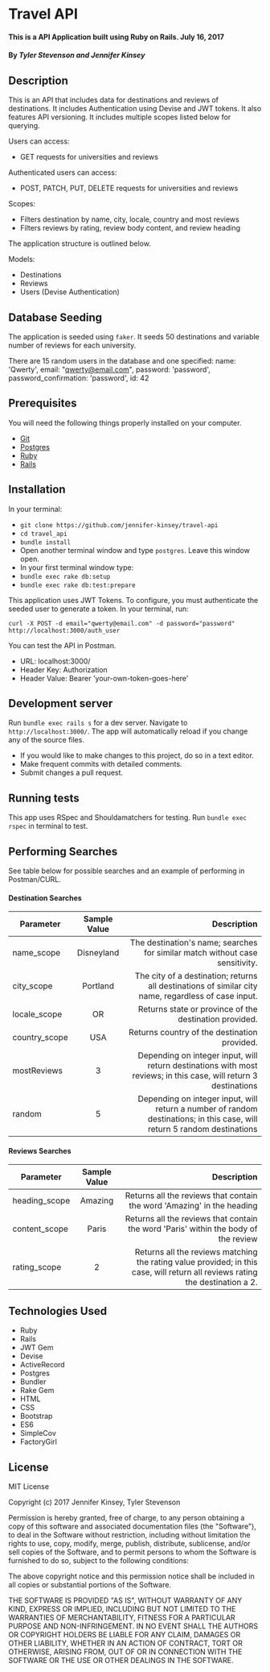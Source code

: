 # Travel API

#### This is a API Application built using Ruby on Rails.  July 16, 2017

#### By _**Tyler Stevenson and Jennifer Kinsey**_

## Description

This is an API that includes data for destinations and reviews of destinations.  It includes Authentication using Devise and JWT tokens.  It also features API versioning.  It includes multiple scopes listed below for querying.

Users can access:
- GET requests for universities and reviews

Authenticated users can access:
- POST, PATCH, PUT, DELETE requests for universities and reviews

Scopes:
- Filters destination by name, city, locale, country and most reviews
- Filters reviews by rating, review body content, and review heading

The application structure is outlined below.  

Models:
  - Destinations
  - Reviews
  - Users (Devise Authentication)

## Database Seeding

The application is seeded using `faker`.  It seeds 50 destinations and variable number of reviews for each university.

There are 15 random users in the database and one specified:
name: 'Qwerty',
email: "qwerty@email.com",
password: 'password',
password_confirmation: 'password',
id: 42

## Prerequisites

You will need the following things properly installed on your computer.

* [Git](https://git-scm.com/)
* [Postgres](https://www.postgresql.org/)
* [Ruby](https://www.ruby-lang.org/en/downloads/)
* [Rails](http://rubyonrails.org/)

## Installation

In your terminal:
* `git clone https://github.com/jennifer-kinsey/travel-api`
* `cd travel_api`
* `bundle install`
* Open another terminal window and type `postgres`.  Leave this window open.
* In your first terminal window type:
* `bundle exec rake db:setup`
* `bundle exec rake db:test:prepare`

This application uses JWT Tokens.  To configure, you must authenticate the seeded user to generate a token.  In your terminal, run:

`curl -X POST -d email="qwerty@email.com" -d password="password" http://localhost:3000/auth_user`

You can test the API in Postman.

* URL: localhost:3000/
* Header Key: Authorization
* Header Value: Bearer 'your-own-token-goes-here'

## Development server

Run `bundle exec rails s` for a dev server. Navigate to `http://localhost:3000/`. The app will automatically reload if you change any of the source files.

* If you would like to make changes to this project, do so in a text editor.
* Make frequent commits with detailed comments.
* Submit changes a pull request.

## Running tests

This app uses RSpec and Shouldamatchers for testing.
Run `bundle exec rspec` in terminal to test.


## Performing Searches

See table below for possible searches and an example of performing in Postman/CURL.

#### Destination Searches

| Parameter | Sample Value | Description |
|-----------|:------------:|------------:|
| name_scope |  Disneyland | The destination's name; searches for similar match without case sensitivity. |
| city_scope |    Portland   |  The city of a destination; returns all destinations of similar city name, regardless of case input.  |
| locale_scope | OR |    Returns state or province of the destination provided. |
| country_scope | USA |    Returns country of the destination provided. |
| mostReviews | 3 | Depending on integer input, will return destinations with most reviews; in this case, will return 3 destinations |
| random | 5 | Depending on integer input, will return a number of random destinations; in this case, will return 5 random destinations |

#### Reviews Searches

| Parameter | Sample Value | Description |
|-----------|:------------:|------------:|
| heading_scope | Amazing | Returns all the reviews that contain the word 'Amazing' in the heading |
| content_scope | Paris   | Returns all the reviews that contain the word 'Paris' within the body of the review |
| rating_scope | 2 | Returns all the reviews matching the rating value provided; in this case, will return all reviews rating the destination a 2. |


## Technologies Used

* Ruby
* Rails
* JWT Gem
* Devise
* ActiveRecord
* Postgres
* Bundler
* Rake Gem
* HTML
* CSS
* Bootstrap
* ES6
* SimpleCov
* FactoryGirl

## License

MIT License

Copyright (c) 2017 Jennifer Kinsey, Tyler Stevenson

Permission is hereby granted, free of charge, to any person obtaining a copy of this software and associated documentation files (the "Software"), to deal in the Software without restriction, including without limitation the rights to use, copy, modify, merge, publish, distribute, sublicense, and/or sell copies of the Software, and to permit persons to whom the Software is furnished to do so, subject to the following conditions:

The above copyright notice and this permission notice shall be included in all copies or substantial portions of the Software.

THE SOFTWARE IS PROVIDED "AS IS", WITHOUT WARRANTY OF ANY KIND, EXPRESS OR IMPLIED, INCLUDING BUT NOT LIMITED TO THE WARRANTIES OF MERCHANTABILITY, FITNESS FOR A PARTICULAR PURPOSE AND NON-INFRINGEMENT. IN NO EVENT SHALL THE AUTHORS OR COPYRIGHT HOLDERS BE LIABLE FOR ANY CLAIM, DAMAGES OR OTHER LIABILITY, WHETHER IN AN ACTION OF CONTRACT, TORT OR OTHERWISE, ARISING FROM, OUT OF OR IN CONNECTION WITH THE SOFTWARE OR THE USE OR OTHER DEALINGS IN THE SOFTWARE.
